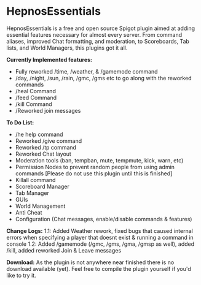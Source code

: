 # HepnosEssentials
HepnosEssentials is a free and open source Spigot plugin aimed at adding essential features necessary for almost every server. From command aliases, improved Chat formatting, and moderation, to Scoreboards, Tab lists, and World Managers, this plugins got it all.

**Currently Implemented features:**
- Fully reworked /time, /weather, & /gamemode command
- /day, /night, /sun, /rain, /gmc, /gms etc to go along with the reworked commands
- /heal Command
- /feed Command
- /kill Command
- /Reworked join messages

**To Do List:**
- /he help command
- Reworked /give command
- Reworked /tp command
- Reworked Chat layout
- Moderation tools (ban, tempban, mute, tempmute, kick, warn, etc)
- Permission Nodes to prevent random people from using admin commands [Please do not use this plugin until this is finished]
- Killall command
- Scoreboard Manager
- Tab Manager
- GUIs
- World Management
- Anti Cheat
- Configuration (Chat messages, enable/disable commands & features)

**Change Logs:**
1.1: Added Weather rework, fixed bugs that caused internal errors when specifying a player that doesnt exist & running a command in console
1.2: Added /gamemode (/gmc, /gms, /gma, /gmsp as well), added /kill, added reworked Join & Leave messages

**Download:** As the plugin is not anywhere near finished there is no download available (yet). Feel free to compile the plugin yourself if you'd like to try it.
